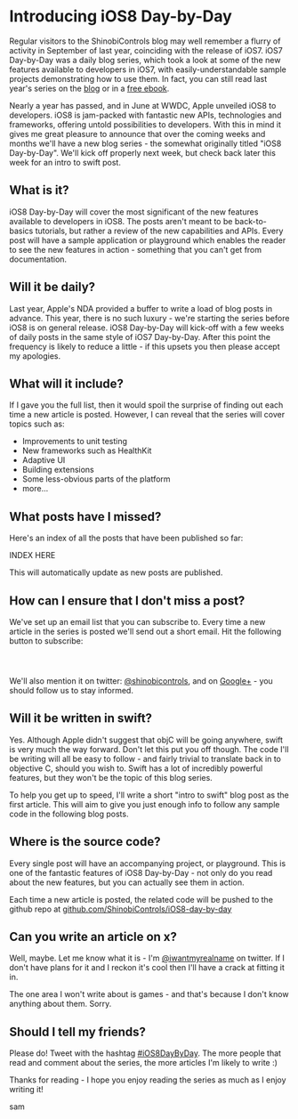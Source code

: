 # Introducing iOS8 Day-by-Day

Regular visitors to the ShinobiControls blog may well remember a flurry of
activity in September of last year, coinciding with the release of iOS7. iOS7
Day-by-Day was a daily blog series, which took a look at some of the new features
available to developers in iOS7, with easily-understandable sample projects
demonstrating how to use them. In fact, you can still read last year's series
on the [blog](http://www.shinobicontrols.com/blog/posts/2013/09/19/introducing-ios7-day-by-day)
or in a [free ebook](https://leanpub.com/ios7daybyday).

Nearly a year has passed, and in June at WWDC, Apple unveiled iOS8 to developers.
iOS8 is jam-packed with fantastic new APIs, technologies and frameworks, offering
untold possibilities to developers. With this in mind it gives me great pleasure
to announce that over the coming weeks and months we'll have a new blog series -
the somewhat originally titled "iOS8 Day-by-Day". We'll kick off properly next
week, but check back later this week for an intro to swift post.

## What is it?

iOS8 Day-by-Day will cover the most significant of the new features available to
developers in iOS8. The posts aren't meant to be back-to-basics tutorials, but
rather a review of the new capabilities and APIs. Every post will have a sample
application or playground which enables the reader to see the new features in
action - something that you can't get from documentation.

## Will it be daily?

Last year, Apple's NDA provided a buffer to write a load of blog posts in advance.
This year, there is no such luxury - we're starting the series before iOS8 is on
general release. iOS8 Day-by-Day will kick-off with a few weeks of daily posts in the
same style of iOS7 Day-by-Day. After this point the frequency is likely to reduce
a little - if this upsets you then please accept my apologies.

## What will it include?

If I gave you the full list, then it would spoil the surprise of finding out
each time a new article is posted. However, I can reveal that the series will
cover topics such as:

- Improvements to unit testing
- New frameworks such as HealthKit
- Adaptive UI
- Building extensions
- Some less-obvious parts of the platform
- more...

## What posts have I missed?

Here's an index of all the posts that have been published so far:

INDEX HERE

This will automatically update as new posts are published.

## How can I ensure that I don't miss a post?

We've set up an email list that you can subscribe to. Every time a new article in
the series is posted we'll send out a short email. Hit the following button to
subscribe:

<div class="createsend-button" style="height:27px;display:inline-block;margin:auto;" data-listid="t/25/0F7/696/E9048CBD08567D6D"></div>

We'll also mention it on twitter: [@shinobicontrols](https://twitter.com/ShinobiControls),
and on [Google+](https://plus.google.com/+ShinobiControls) - you should follow us
to stay informed.

## Will it be written in swift?

Yes. Although Apple didn't suggest that objC will be going anywhere, swift is
very much the way forward. Don't let this put you off though. The code I'll be
writing will all be easy to follow - and fairly trivial to translate back in to
objective C, should you wish to. Swift has a lot of incredibly powerful features,
but they won't be the topic of this blog series.

To help you get up to speed, I'll write a short "intro to swift" blog post as the
first article. This will aim to give you just enough info to follow any sample
code in the following blog posts.

## Where is the source code?

Every single post will have an accompanying project, or playground. This is one
of the fantastic features of iOS8 Day-by-Day - not only do you read about the
new features, but you can actually see them in action.

Each time a new article is posted, the related code will be pushed to the github
repo at [github.com/ShinobiControls/iOS8-day-by-day](https://github.com/ShinobiControls/iOS8-day-by-day/)


## Can you write an article on x?

Well, maybe. Let me know what it is - I'm [@iwantmyrealname](https://twitter.com/iwantmyrealname)
on twitter. If I don't have plans for it and I reckon it's cool then I'll have
a crack at fitting it in.

The one area I won't write about is games - and that's because I don't know anything
about them. Sorry.

## Should I tell my friends?

Please do! Tweet with the hashtag [#iOS8DayByDay](https://twitter.com/search?q=%23iOS7DayByDay).
The more people that read and comment about the series, the more articles I'm
likely to write :)



Thanks for reading - I hope you enjoy reading the series as much as I enjoy
writing it!


sam
